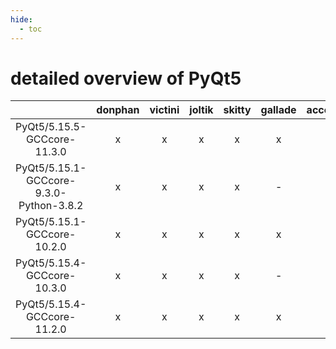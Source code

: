 ```yaml
---
hide:
  - toc
---
```


detailed overview of PyQt5
==========================

| |donphan|victini|joltik|skitty|gallade|accelgor|swalot|doduo|
| :---: | :---: | :---: | :---: | :---: | :---: | :---: | :---: | :---: |
|PyQt5/5.15.5-GCCcore-11.3.0|x|x|x|x|x|x|x|x|
|PyQt5/5.15.1-GCCcore-9.3.0-Python-3.8.2|x|x|x|x|-|-|x|x|
|PyQt5/5.15.1-GCCcore-10.2.0|x|x|x|x|x|x|x|x|
|PyQt5/5.15.4-GCCcore-10.3.0|x|x|x|x|-|-|x|x|
|PyQt5/5.15.4-GCCcore-11.2.0|x|x|x|x|x|x|x|x|
